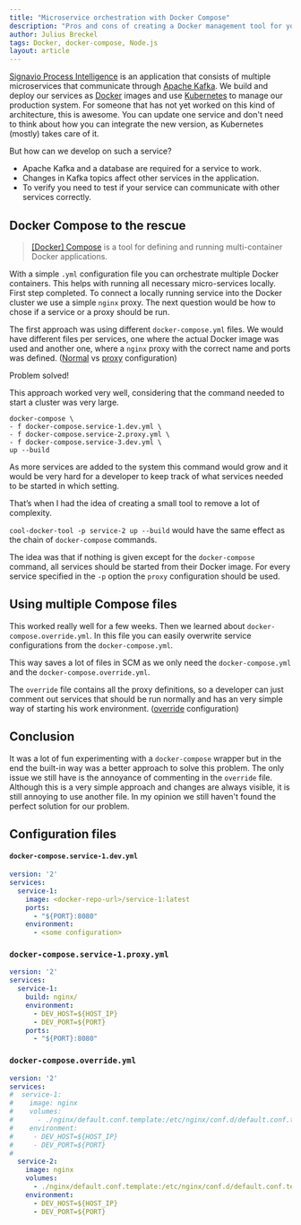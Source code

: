 ```yaml
---
title: "Microservice orchestration with Docker Compose"
description: "Pros and cons of creating a Docker management tool for your development environment"
author: Julius Breckel
tags: Docker, docker-compose, Node.js
layout: article
---
```



[Signavio Process Intelligence](https://www.signavio.com/products/process-intelligence/) is an application that consists of multiple microservices that communicate through [Apache Kafka](https://kafka.apache.org).
We build and deploy our services as [Docker](https://www.docker.com) images and use [Kubernetes](https://www.kubernetes.io/) to manage our production system.
For someone that has not yet worked on this kind of architecture, this is awesome.
You can update one service and don't need to think about how you can integrate the new version, as Kubernetes (mostly) takes care of it.

But how can we develop on such a service?

- Apache Kafka and a database are required for a service to work.
- Changes in Kafka topics affect other services in the application.
- To verify you need to test if your service can communicate with other services correctly.

## Docker Compose to the rescue

> [\[Docker\] Compose](https://docs.docker.com/compose/) is a tool for defining and running multi-container Docker applications.

With a simple `.yml` configuration file you can orchestrate multiple Docker containers.
This helps with running all necessary micro-services locally.
First step completed.
To connect a locally running service into the Docker cluster we use a simple `nginx` proxy.
The next question would be how to chose if a service or a proxy should be run.

The first approach was using different `docker-compose.yml` files.
We would have different files per services, one where the actual Docker image was used and another one, where a `nginx` proxy with the correct name and ports was defined.
([Normal](#docker-composeservice-1devyml) vs [proxy](#docker-composeservice-1proxyyml) configuration)

Problem solved!

This approach worked very well, considering that the command needed to start a cluster was very large.

```
docker-compose \
- f docker-compose.service-1.dev.yml \
- f docker-compose.service-2.proxy.yml \
- f docker-compose.service-3.dev.yml \
up --build
```

As more services are added to the system this command would grow and it would be very hard for a developer to keep track of what services needed to be started in which setting.

That’s when I had the idea of creating a small tool to remove a lot of complexity.

`cool-docker-tool -p service-2 up --build` would have the same effect as the chain of `docker-compose` commands.

The idea was that if nothing is given except for the `docker-compose` command, all services should be started from their Docker image.
For every service specified in the `-p` option the `proxy` configuration should be used.

## Using multiple Compose files

This worked really well for a few weeks.
Then we learned about `docker-compose.override.yml`.
In this file you can easily overwrite service configurations from the `docker-compose.yml`.

This way saves a lot of files in SCM as we only need the `docker-compose.yml` and the `docker-compose.override.yml`.

The `override` file contains all the proxy definitions, so a developer can just comment out services that should be run normally and has an very simple way of starting his work environment.
([override](#docker-composeoverrideyml) configuration)

## Conclusion

It was a lot of fun experimenting with a `docker-compose` wrapper but in the end the built-in way was a better approach to solve this problem.
The only issue we still have is the annoyance of commenting in the `override` file.
Although this is a very simple approach and changes are always visible, it is still annoying to use another file.
In my opinion we still haven't found the perfect solution for our problem.

## Configuration files

#### `docker-compose.service-1.dev.yml`

```YAML
version: '2'
services:
  service-1:
    image: <docker-repo-url>/service-1:latest
    ports:
      - "${PORT}:8080"
    environment:
      - <some configuration>
```

### `docker-compose.service-1.proxy.yml`

```YAML
version: '2'
services:
  service-1:
    build: nginx/
    environment:
      - DEV_HOST=${HOST_IP}
      - DEV_PORT=${PORT}
    ports:
      - "${PORT}:8080"
```

### `docker-compose.override.yml`

```YAML
version: '2'
services:
#  service-1:
#    image: nginx
#    volumes:
#      - ./nginx/default.conf.template:/etc/nginx/conf.d/default.conf.template
#    environment:
#     - DEV_HOST=${HOST_IP}
#     - DEV_PORT=${PORT}
#
  service-2:
    image: nginx
    volumes:
      - ./nginx/default.conf.template:/etc/nginx/conf.d/default.conf.template
    environment:
      - DEV_HOST=${HOST_IP}
      - DEV_PORT=${PORT}
```
